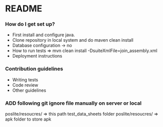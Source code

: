 # README #

### How do I get set up? ###

* First install and configure java.
* Clone repository in local system and do maven clean install
* Database configuration -> no
* How to run tests =>  mvn clean install -DsuiteXmlFile=join_assembly.xml
* Deployment instructions


### Contribution guidelines ###

* Writing tests
* Code review
* Other guidelines

### ADD following git ignore file manually on server or local ###
poslite/resoucres/ => this path test_data_sheets folder
poslite/resoucres/ => apk folder to store apk